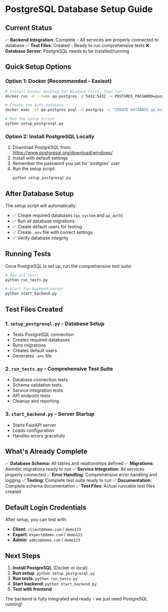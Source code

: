 # PostgreSQL Database Setup Guide

## Current Status
✅ **Backend Integration**: Complete - All services are properly connected to database
✅ **Test Files**: Created - Ready to run comprehensive tests
❌ **Database Server**: PostgreSQL needs to be installed/running

## Quick Setup Options

### Option 1: Docker (Recommended - Easiest)
```bash
# Install Docker Desktop for Windows first, then run:
docker run -d --name qa-postgres -p 5432:5432 -e POSTGRES_PASSWORD=password -e POSTGRES_DB=qa_system postgres:15

# Create the auth database
docker exec -it qa-postgres psql -U postgres -c "CREATE DATABASE qa_auth;"

# Run the setup script
python setup_postgresql.py
```

### Option 2: Install PostgreSQL Locally
1. Download PostgreSQL from: https://www.postgresql.org/download/windows/
2. Install with default settings
3. Remember the password you set for 'postgres' user
4. Run the setup script:
   ```bash
   python setup_postgresql.py
   ```

## After Database Setup

The setup script will automatically:
- ✅ Create required databases (`qa_system` and `qa_auth`)
- ✅ Run all database migrations
- ✅ Create default users for testing
- ✅ Create `.env` file with correct settings
- ✅ Verify database integrity

## Running Tests

Once PostgreSQL is set up, run the comprehensive test suite:

```bash
# Run all tests
python run_tests.py

# Start the backend server
python start_backend.py
```

## Test Files Created

### 1. `setup_postgresql.py` - Database Setup
- Tests PostgreSQL connection
- Creates required databases
- Runs migrations
- Creates default users
- Generates `.env` file

### 2. `run_tests.py` - Comprehensive Test Suite
- Database connection tests
- Schema validation tests
- Service integration tests
- API endpoint tests
- Cleanup and reporting

### 3. `start_backend.py` - Server Startup
- Starts FastAPI server
- Loads configuration
- Handles errors gracefully

## What's Already Complete

✅ **Database Schema**: All tables and relationships defined
✅ **Migrations**: Alembic migrations ready to run
✅ **Service Integration**: All services properly connected
✅ **Error Handling**: Comprehensive error handling and logging
✅ **Testing**: Complete test suite ready to run
✅ **Documentation**: Complete schema documentation
✅ **Test Files**: Actual runnable test files created

## Default Login Credentials

After setup, you can test with:
- **Client**: `client@demo.com` / `demo123`
- **Expert**: `expert@demo.com` / `demo123`
- **Admin**: `admin@demo.com` / `demo123`

## Next Steps

1. **Install PostgreSQL** (Docker or local)
2. **Run setup**: `python setup_postgresql.py`
3. **Run tests**: `python run_tests.py`
4. **Start backend**: `python start_backend.py`
5. **Test with frontend**

The backend is fully integrated and ready - we just need PostgreSQL running!
